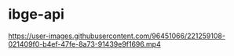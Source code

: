 # ibge-api



https://user-images.githubusercontent.com/96451066/221259108-021409f0-b4ef-47fe-8a73-91439e9f1696.mp4

